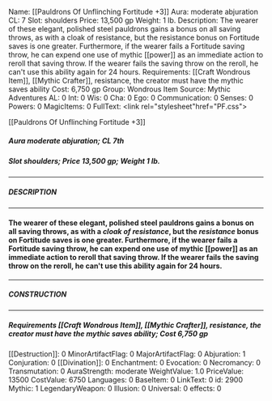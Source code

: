 Name: [[Pauldrons Of Unflinching Fortitude +3]]
Aura: moderate abjuration
CL: 7
Slot: shoulders
Price: 13,500 gp
Weight: 1 lb.
Description: The wearer of these elegant, polished steel pauldrons gains a bonus on all saving throws, as with a cloak of resistance, but the resistance bonus on Fortitude saves is one greater. Furthermore, if the wearer fails a Fortitude saving throw, he can expend one use of mythic [[power]] as an immediate action to reroll that saving throw. If the wearer fails the saving throw on the reroll, he can't use this ability again for 24 hours.
Requirements: [[Craft Wondrous Item]], [[Mythic Crafter]], resistance, the creator must have the mythic saves ability
Cost: 6,750 gp
Group: Wondrous Item
Source: Mythic Adventures
AL: 0
Int: 0
Wis: 0
Cha: 0
Ego: 0
Communication: 0
Senses: 0
Powers: 0
MagicItems: 0
FullText: <link rel="stylesheet"href="PF.css"><div class="heading"><p class="alignleft">[[Pauldrons Of Unflinching Fortitude +3]]</p><div style="clear: both;"></div></div><div><h5><b>Aura </b>moderate abjuration; <b>CL </b>7th</h5><h5><b>Slot </b>shoulders; <b>Price </b>13,500 gp; <b>Weight </b>1 lb.</h5></div><hr/><div><h5><b>DESCRIPTION</b></h5></div><hr/><div><h4><p>The wearer of these elegant, polished steel pauldrons gains a bonus on all saving throws, as with a <i>cloak of <i>resistance</i></i>, but the <i>resistance</i> bonus on Fortitude saves is one greater. Furthermore, if the wearer fails a Fortitude saving throw, he can expend one use of mythic [[power]] as an immediate action to reroll that saving throw. If the wearer fails the saving throw on the reroll, he can't use this ability again for 24 hours.</p></h4></div><hr/><div><h5><b>CONSTRUCTION</b></h5></div><hr/><div><h5><b>Requirements </b>[[Craft Wondrous Item]], [[Mythic Crafter]], <i>resistance</i>, the creator must have the mythic saves ability; <b>Cost </b>6,750 gp</h5></div>
[[Destruction]]: 0
MinorArtifactFlag: 0
MajorArtifactFlag: 0
Abjuration: 1
Conjuration: 0
[[Divination]]: 0
Enchantment: 0
Evocation: 0
Necromancy: 0
Transmutation: 0
AuraStrength: moderate
WeightValue: 1.0
PriceValue: 13500
CostValue: 6750
Languages: 0
BaseItem: 0
LinkText: 0
id: 2900
Mythic: 1
LegendaryWeapon: 0
Illusion: 0
Universal: 0
effects: 0
